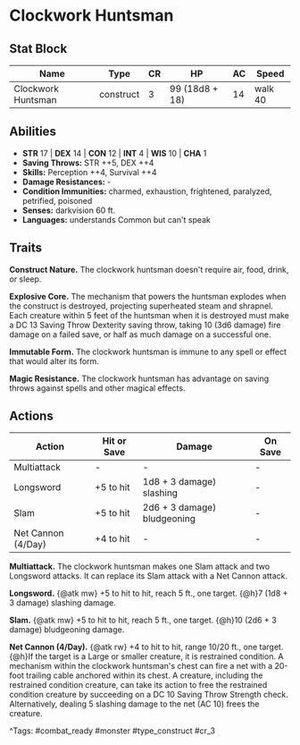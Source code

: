 # Clockwork Huntsman

## Stat Block

| Name | Type | CR | HP | AC | Speed |
|------|------|----|----|----|-------|
| Clockwork Huntsman | construct | 3 | 99 (18d8 + 18) | 14 | walk 40 |

## Abilities

- **STR** 17 | **DEX** 14 | **CON** 12 | **INT** 4 | **WIS** 10 | **CHA** 1
- **Saving Throws:** STR ++5, DEX ++4  
- **Skills:** Perception ++4, Survival ++4  
- **Damage Resistances:** -  
- **Condition Immunities:** charmed, exhaustion, frightened, paralyzed, petrified, poisoned  
- **Senses:** darkvision 60 ft.  
- **Languages:** understands Common but can't speak

## Traits

**Construct Nature.** The clockwork huntsman doesn't require air, food, drink, or sleep.

**Explosive Core.** The mechanism that powers the huntsman explodes when the construct is destroyed, projecting superheated steam and shrapnel. Each creature within 5 feet of the huntsman when it is destroyed must make a DC 13 Saving Throw Dexterity saving throw, taking 10 (3d6 damage) fire damage on a failed save, or half as much damage on a successful one.

**Immutable Form.** The clockwork huntsman is immune to any spell or effect that would alter its form.

**Magic Resistance.** The clockwork huntsman has advantage on saving throws against spells and other magical effects.


## Actions

| Action | Hit or Save | Damage | On Save |
|--------|--------------|--------|----------|
| Multiattack | - | - | - |
| Longsword | +5 to hit | 1d8 + 3 damage) slashing | - |
| Slam | +5 to hit | 2d6 + 3 damage) bludgeoning | - |
| Net Cannon (4/Day) | +4 to hit | - | - |

**Multiattack.** The clockwork huntsman makes one Slam attack and two Longsword attacks. It can replace its Slam attack with a Net Cannon attack.

**Longsword.** {@atk mw} +5 to hit to hit, reach 5 ft., one target. {@h}7 (1d8 + 3 damage) slashing damage.

**Slam.** {@atk mw} +5 to hit to hit, reach 5 ft., one target. {@h}10 (2d6 + 3 damage) bludgeoning damage.

**Net Cannon (4/Day).** {@atk rw} +4 to hit to hit, range 10/20 ft., one target. {@h}If the target is a Large or smaller creature, it is restrained condition. A mechanism within the clockwork huntsman's chest can fire a net with a 20-foot trailing cable anchored within its chest. A creature, including the restrained condition creature, can take its action to free the restrained condition creature by succeeding on a DC 10 Saving Throw Strength check. Alternatively, dealing 5 slashing damage to the net (AC 10) frees the creature.


^Tags: #combat_ready #monster #type_construct #cr_3